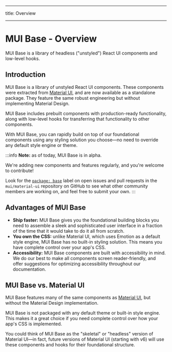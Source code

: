- - -
title: Overview
- - -

# MUI Base - Overview

<p class="description">MUI Base is a library of headless ("unstyled") React UI components and low-level hooks.</p>

## Introduction

MUI Base is a library of unstyled React UI components. These components were extracted from [Material UI](/material-ui/getting-started/overview/), and are now available as a standalone package. They feature the same robust engineering but without implementing Material Design.

MUI Base includes prebuilt components with production-ready functionality, along with low-level hooks for transferring that functionality to other components.

With MUI Base, you can rapidly build on top of our foundational components using any styling solution you choose—no need to override any default style engine or theme.

:::info **Note:** as of today, MUI Base is in alpha.

We're adding new components and features regularly, and you're welcome to contribute!

Look for the [`package: base`](https://github.com/mui/material-ui/labels/package%3A%20base) label on open issues and pull requests in the `mui/material-ui` repository on GitHub to see what other community members are working on, and feel free to submit your own. :::

## Advantages of MUI Base

- **Ship faster:** MUI Base gives you the foundational building blocks you need to assemble a sleek and sophisticated user interface in a fraction of the time that it would take to do it all from scratch.
- **You own the CSS:** unlike Material UI, which uses Emotion as a default style engine, MUI Base has no built-in styling solution. This means you have complete control over your app's CSS.
- **Accessibility:** MUI Base components are built with accessibility in mind. We do our best to make all components screen reader-friendly, and offer suggestions for optimizing accessibility throughout our documentation.

## MUI Base vs. Material UI

MUI Base features many of the same components as [Material UI](/material-ui/getting-started/overview/), but without the Material Design implementation.

MUI Base is not packaged with any default theme or built-in style engine. This makes it a great choice if you need complete control over how your app's CSS is implemented.

You could think of MUI Base as the "skeletal" or "headless" version of Material UI—in fact, future versions of Material UI (starting with v6) will use these components and hooks for their foundational structure.
